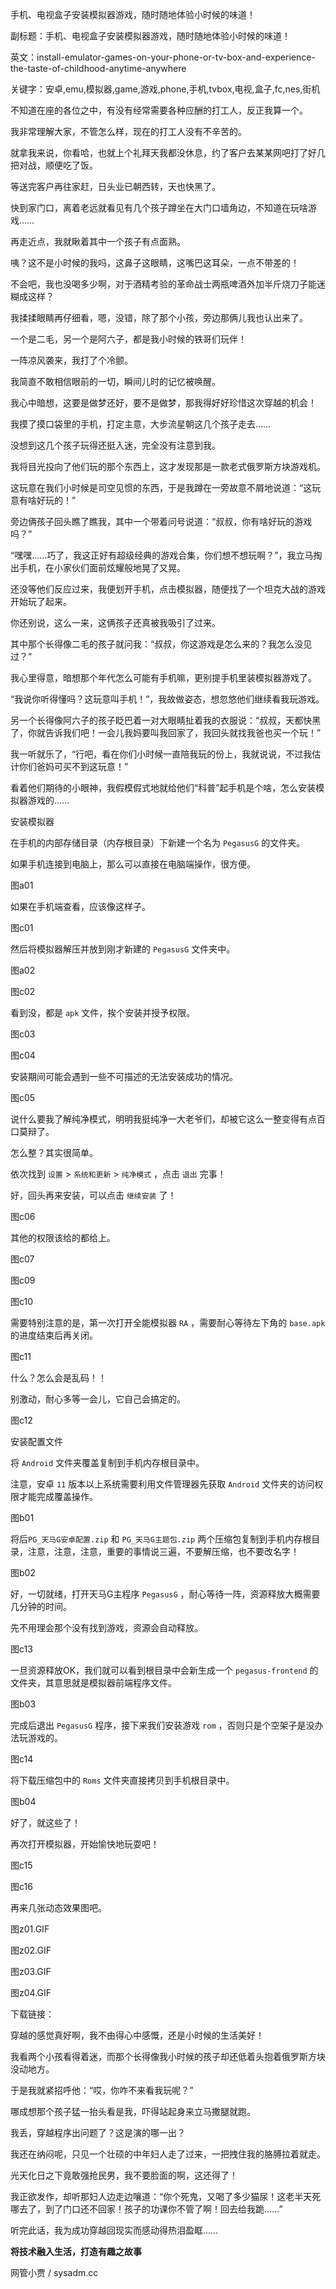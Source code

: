 手机、电视盒子安装模拟器游戏，随时随地体验小时候的味道！

副标题：手机、电视盒子安装模拟器游戏，随时随地体验小时候的味道！

英文：install-emulator-games-on-your-phone-or-tv-box-and-experience-the-taste-of-childhood-anytime-anywhere

关键字：安卓,emu,模拟器,game,游戏,phone,手机,tvbox,电视,盒子,fc,nes,街机



不知道在座的各位之中，有没有经常需要各种应酬的打工人，反正我算一个。

我非常理解大家，不管怎么样，现在的打工人没有不辛苦的。

就拿我来说，你看哈，也就上个礼拜天我都没休息，约了客户去某某网吧打了好几把对战，顺便吃了饭。

等送完客户再往家赶，日头业已朝西转，天也快黑了。



快到家门口，离着老远就看见有几个孩子蹲坐在大门口墙角边，不知道在玩啥游戏……

再走近点，我就瞅着其中一个孩子有点面熟。

咦？这不是小时候的我吗，这鼻子这眼睛，这嘴巴这耳朵，一点不带差的！



不会吧，我也没喝多少啊，对于酒精考验的革命战士两瓶啤酒外加半斤烧刀子能迷糊成这样？

我揉揉眼睛再仔细看，嗯，没错，除了那个小孩，旁边那俩儿我也认出来了。

一个是二毛，另一个是阿六子，都是我小时候的铁哥们玩伴！



一阵凉风袭来，我打了个冷颤。

我简直不敢相信眼前的一切，瞬间儿时的记忆被唤醒。

我心中暗想，这要是做梦还好，要不是做梦，那我得好好珍惜这次穿越的机会！

我摸了摸口袋里的手机，打定主意，大步流星朝这几个孩子走去……



没想到这几个孩子玩得还挺入迷，完全没有注意到我。

我将目光投向了他们玩的那个东西上，这才发现那是一款老式俄罗斯方块游戏机。

这玩意在我们小时候是司空见惯的东西，于是我蹲在一旁故意不屑地说道：“这玩意有啥好玩的！”

旁边俩孩子回头瞧了瞧我，其中一个带着问号说道：“叔叔，你有啥好玩的游戏吗？”

“嘿嘿……巧了，我这正好有超级经典的游戏合集，你们想不想玩啊？”，我立马掏出手机，在小家伙们面前炫耀般地晃了又晃。

还没等他们反应过来，我便划开手机，点击模拟器，随便找了一个坦克大战的游戏开始玩了起来。



你还别说，这么一来，这俩孩子还真被我吸引了过来。

其中那个长得像二毛的孩子就问我：“叔叔，你这游戏是怎么来的？我怎么没见过？”

我心里得意，暗想那个年代怎么可能有手机嘛，更别提手机里装模拟器游戏了。

“我说你听得懂吗？这玩意叫手机！”，我故做姿态，想忽悠他们继续看我玩游戏。

另一个长得像阿六子的孩子眨巴着一对大眼睛扯着我的衣服说：“叔叔，天都快黑了，你就告诉我们吧！一会儿我妈要叫我回家了，我回头就找我爸也买一个玩！”

我一听就乐了，“行吧，看在你们小时候一直陪我玩的份上，我就说说，不过我估计你们爸妈可买不到这玩意！”

看着他们期待的小眼神，我假模假式地就给他们“科普”起手机是个啥，怎么安装模拟器游戏的……





安装模拟器

在手机的内部存储目录（内存根目录）下新建一个名为 `PegasusG` 的文件夹。

如果手机连接到电脑上，那么可以直接在电脑端操作，很方便。

图a01



如果在手机端查看，应该像这样子。

图c01



然后将模拟器解压并放到刚才新建的 `PegasusG` 文件夹中。

图a02

图c02



看到没，都是 `apk` 文件，挨个安装并授予权限。

图c03

图c04



安装期间可能会遇到一些不可描述的无法安装成功的情况。

图c05



说什么要我了解纯净模式，明明我挺纯净一大老爷们，却被它这么一整变得有点百口莫辩了。

怎么整？其实很简单。

依次找到 `设置`  > `系统和更新` > `纯净模式` ，点击 `退出` 完事！

好，回头再来安装，可以点击 `继续安装` 了！

图c06



其他的权限该给的都给上。

图c07

图c09

图c10



需要特别注意的是，第一次打开全能模拟器 `RA` ，需要耐心等待左下角的 `base.apk` 的进度结束后再关闭。

图c11



什么？怎么会是乱码！！

别激动，耐心多等一会儿，它自己会搞定的。

图c12







安装配置文件

将 `Android` 文件夹覆盖复制到手机内存根目录中。

注意，安卓 `11` 版本以上系统需要利用文件管理器先获取 `Android` 文件夹的访问权限才能完成覆盖操作。

图b01



将后`PG_天马G安卓配置.zip` 和 `PG_天马G主题包.zip` 两个压缩包复制到手机内存根目录，注意，注意，注意，重要的事情说三遍，不要解压缩，也不要改名字！

图b02



好，一切就绪，打开天马G主程序 `PegasusG` ，耐心等待一阵，资源释放大概需要几分钟的时间。

先不用理会那个没有找到游戏，资源会自动释放。

图c13



一旦资源释放OK，我们就可以看到根目录中会新生成一个 `pegasus-frontend` 的文件夹，其意思就是模拟器前端程序文件。

图b03



完成后退出 `PegasusG` 程序，接下来我们安装游戏 `rom` ，否则只是个空架子是没办法玩游戏的。

图c14



将下载压缩包中的 `Roms` 文件夹直接拷贝到手机根目录中。

图b04



好了，就这些了！

再次打开模拟器，开始愉快地玩耍吧！

图c15

图c16



再来几张动态效果图吧。

图z01.GIF

图z02.GIF

图z03.GIF

图z04.GIF





下载链接：





穿越的感觉真好啊，我不由得心中感慨，还是小时候的生活美好！

我看两个小孩看得着迷，而那个长得像我小时候的孩子却还低着头抱着俄罗斯方块没动地方。

于是我就紧招呼他：“哎，你咋不来看我玩呢？”

哪成想那个孩子猛一抬头看是我，吓得站起身来立马撒腿就跑。

我丢，穿越程序出问题了？这是演的哪一出？

我还在纳闷呢，只见一个壮硕的中年妇人走了过来，一把拽住我的胳膊拉着就走。

光天化日之下竟敢强抢民男，我不要脸面的啊，这还得了！

我正欲发作，却听那妇人边走边嚷道：“你个死鬼，又喝了多少猫尿！这老半天死哪去了，到了门口还不回家！孩子的功课你不管了啊！回去给我跪……”

听完此话，我为成功穿越回现实而感动得热泪盈眶……







**将技术融入生活，打造有趣之故事**

网管小贾 / sysadm.cc








